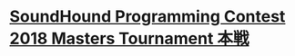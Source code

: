 # [SoundHound Programming Contest 2018 Masters Tournament 本戦](https://atcoder.jp/contests/soundhound2018-summer-final)
